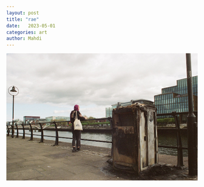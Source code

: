 ```yaml
---
layout: post
title: "rae"
date:   2023-05-01
categories: art
author: Mahdi
---
```


![rae](/img/arts/nikon-fm/batch-2-colour/rae.jpg)
